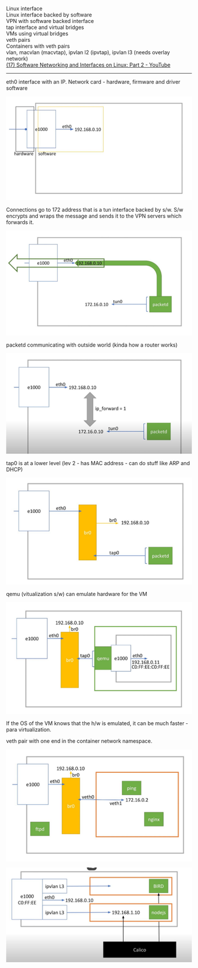 Linux interface  
Linux interface backed by software  
VPN with software backed interface  
tap interface and virtual bridges  
VMs using virtual bridges  
veth pairs  
Containers with veth pairs  
vlan, macvlan (macvtap), ipvlan l2 (ipvtap), ipvlan l3 (needs overlay network)  
[(17) Software Networking and Interfaces on Linux: Part 2 - YouTube](https://www.youtube.com/watch?v=5WNEpE1vLvc)

---
eth0 interface with an IP. Network card - hardware, firmware and driver software  
  
![](23.jpg)  
  
Connections go to 172 address that is a tun interface backed by s/w. S/w encrypts and wraps the message and sends it to the VPN servers which forwards it.  
  
![](9.jpg)  
  
packetd communicating with outside world (kinda how a router works)  
  
![](24.jpg)  
  
tap0 is at a lower level (lev 2 - has MAC address - can do stuff like ARP and DHCP)  
  
![](14.jpg)  
  
qemu (vitualization s/w) can emulate hardware for the VM  
  
![](20.jpg)  
  
If the OS of the VM knows that the h/w is emulated, it can be much faster - para virtualization.  
  
veth pair with one end in the container network namespace.  
  
![](25.jpg)  
  
![](27.jpg)
